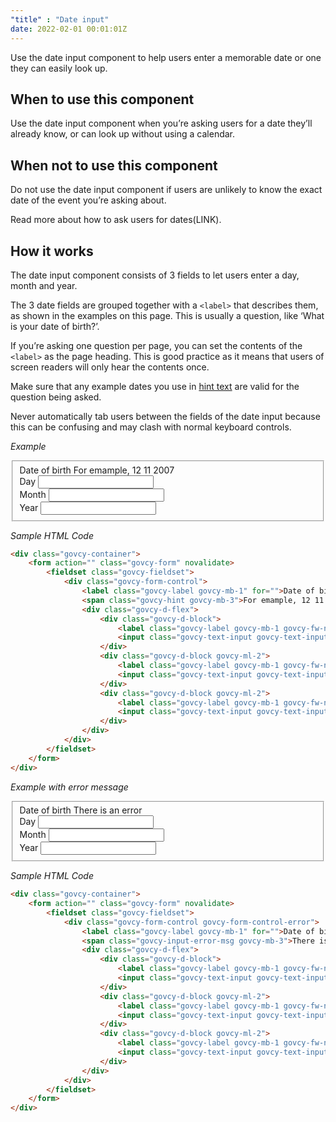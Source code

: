 ```yaml
---
"title" : "Date input"
date: 2022-02-01 00:01:01Z
---
```


Use the date input component to help users enter a memorable date or one they can easily look up.

## When to use this component
Use the date input component when you’re asking users for a date they’ll already know, or can look up without using a calendar.

## When not to use this component
Do not use the date input component if users are unlikely to know the exact date of the event you’re asking about.

Read more about how to ask users for dates(LINK).

## How it works
The date input component consists of 3 fields to let users enter a day, month and year.

The 3 date fields are grouped together with a `<label>` that describes them, as shown in the examples on this page. This is usually a question, like ‘What is your date of birth?’.

If you’re asking one question per page, you can set the contents of the `<label>` as the page heading. This is good practice as it means that users of screen readers will only hear the contents once.

Make sure that any example dates you use in [hint text](../../patterns/hint_text) are valid for the question being asked.

Never automatically tab users between the fields of the date input because this can be confusing and may clash with normal keyboard controls.

*Example*
<div class="govcy-container govcy-p-4  govcy-br-1 govcy-br-standard govcy-mb-4">
    <div class="govcy-container">
        <form action="" class="govcy-form" novalidate>
            <fieldset class="govcy-fieldset">
                <div class="govcy-form-control">
                    <label class="govcy-label govcy-mb-1" for="">Date of birth</label>
                    <span class="govcy-hint govcy-mb-3">For emample, 12 11 2007</span>
                    <div class="govcy-d-flex">
                        <div class="govcy-d-block">
                            <label class="govcy-label govcy-mb-1 govcy-fw-normal govcy-mb-2" for="">Day</label>
                            <input class="govcy-text-input govcy-text-input-char_3 govcy-p-2" placeholder="" maxlength="2" type="text" maxlength="2" pattern="[0-9]*" inputmode="numeric">
                        </div>
                        <div class="govcy-d-block govcy-ml-2">
                            <label class="govcy-label govcy-mb-1 govcy-fw-normal govcy-mb-2" for="">Month</label>
                            <input class="govcy-text-input govcy-text-input-char_3 govcy-p-2" placeholder="" maxlength="2" type="text" maxlength="2" pattern="[0-9]*" inputmode="numeric">
                        </div>
                        <div class="govcy-d-block govcy-ml-2">
                            <label class="govcy-label govcy-mb-1 govcy-fw-normal govcy-mb-2" for="">Year</label>
                            <input class="govcy-text-input govcy-text-input-char_6 govcy-p-3" placeholder="" maxlength="4" type="text" maxlength="2" pattern="[0-9]*" inputmode="numeric">
                        </div>
                    </div>
                </div>
            </fieldset>
        </form>
    </div>
</div>  

*Sample HTML Code*

```html
<div class="govcy-container">
    <form action="" class="govcy-form" novalidate>
        <fieldset class="govcy-fieldset">
            <div class="govcy-form-control">
                <label class="govcy-label govcy-mb-1" for="">Date of birth</label>
                <span class="govcy-hint govcy-mb-3">For emample, 12 11 2007</span>
                <div class="govcy-d-flex">
                    <div class="govcy-d-block">
                        <label class="govcy-label govcy-mb-1 govcy-fw-normal govcy-mb-2" for="">Day</label>
                        <input class="govcy-text-input govcy-text-input-char_3 govcy-p-2" placeholder="" maxlength="2" type="text" maxlength="2" pattern="[0-9]*" inputmode="numeric">
                    </div>
                    <div class="govcy-d-block govcy-ml-2">
                        <label class="govcy-label govcy-mb-1 govcy-fw-normal govcy-mb-2" for="">Month</label>
                        <input class="govcy-text-input govcy-text-input-char_3 govcy-p-2" placeholder="" maxlength="2" type="text" maxlength="2" pattern="[0-9]*" inputmode="numeric">
                    </div>
                    <div class="govcy-d-block govcy-ml-2">
                        <label class="govcy-label govcy-mb-1 govcy-fw-normal govcy-mb-2" for="">Year</label>
                        <input class="govcy-text-input govcy-text-input-char_6 govcy-p-3" placeholder="" maxlength="4" type="text" maxlength="2" pattern="[0-9]*" inputmode="numeric">
                    </div>
                </div>
            </div>
        </fieldset>
    </form>
</div>
```

*Example with error message*
<div class="govcy-container govcy-p-4  govcy-br-1 govcy-br-standard govcy-mb-4">
<div class="govcy-container">
    <form action="" class="govcy-form" novalidate>
        <fieldset class="govcy-fieldset">
            <div class="govcy-form-control govcy-form-control-error">
                <label class="govcy-label govcy-mb-1" for="">Date of birth</label>
                <span class="govcy-input-error-msg govcy-mb-3">There is an error</span>
                <div class="govcy-d-flex">
                    <div class="govcy-d-block">
                        <label class="govcy-label govcy-mb-1 govcy-fw-normal govcy-mb-2" for="">Day</label>
                        <input class="govcy-text-input govcy-text-input-error govcy-text-input-char_3 govcy-p-2" placeholder="" type="text" maxlength="2" pattern="[0-9]*" inputmode="numeric">
                    </div>
                    <div class="govcy-d-block govcy-ml-2">
                        <label class="govcy-label govcy-mb-1 govcy-fw-normal govcy-mb-2" for="">Month</label>
                        <input class="govcy-text-input govcy-text-input-error govcy-text-input-char_3 govcy-p-2" placeholder="" type="text" maxlength="2" pattern="[0-9]*" inputmode="numeric">
                    </div>
                    <div class="govcy-d-block govcy-ml-2">
                        <label class="govcy-label govcy-mb-1 govcy-fw-normal govcy-mb-2" for="">Year</label>
                        <input class="govcy-text-input govcy-text-input-error govcy-text-input-char_6 govcy-p-3" placeholder="" type="text" maxlength="2" pattern="[0-9]*" inputmode="numeric">
                    </div>
                </div>
            </div>
        </fieldset>
    </form>
</div>
</div>

*Sample HTML Code*

```html
<div class="govcy-container">
    <form action="" class="govcy-form" novalidate>
        <fieldset class="govcy-fieldset">
            <div class="govcy-form-control govcy-form-control-error">
                <label class="govcy-label govcy-mb-1" for="">Date of birth</label>
                <span class="govcy-input-error-msg govcy-mb-3">There is an error</span>
                <div class="govcy-d-flex">
                    <div class="govcy-d-block">
                        <label class="govcy-label govcy-mb-1 govcy-fw-normal govcy-mb-2" for="">Day</label>
                        <input class="govcy-text-input govcy-text-input-error govcy-text-input-char_3 govcy-p-2" placeholder="" type="text" maxlength="2" pattern="[0-9]*" inputmode="numeric">
                    </div>
                    <div class="govcy-d-block govcy-ml-2">
                        <label class="govcy-label govcy-mb-1 govcy-fw-normal govcy-mb-2" for="">Month</label>
                        <input class="govcy-text-input govcy-text-input-error govcy-text-input-char_3 govcy-p-2" placeholder="" type="text" maxlength="2" pattern="[0-9]*" inputmode="numeric">
                    </div>
                    <div class="govcy-d-block govcy-ml-2">
                        <label class="govcy-label govcy-mb-1 govcy-fw-normal govcy-mb-2" for="">Year</label>
                        <input class="govcy-text-input govcy-text-input-error govcy-text-input-char_6 govcy-p-3" placeholder="" type="text" maxlength="2" pattern="[0-9]*" inputmode="numeric">
                    </div>
                </div>
            </div>
        </fieldset>
    </form>
</div>
```